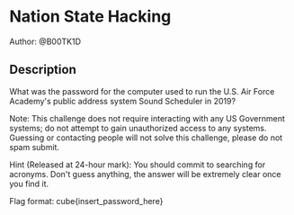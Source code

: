 # Nation State Hacking

Author: @B00TK1D

## Description

What was the password for the computer used to run the U.S. Air Force Academy's public address system Sound Scheduler in 2019?

Note: This challenge does not require interacting with any US Government systems; do not attempt to gain unauthorized access to any systems. Guessing or contacting people will not solve this challenge, please do not spam submit.

Hint (Released at 24-hour mark): You should commit to searching for acronyms. Don't guess anything, the answer will be extremely clear once you find it.

Flag format: cube{insert_password_here}
